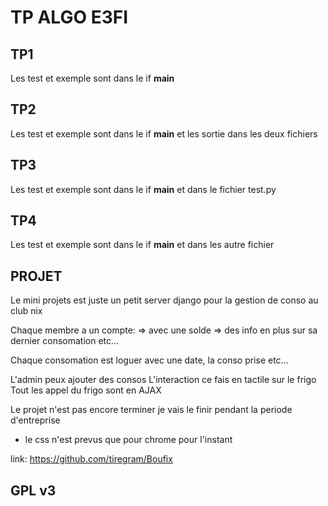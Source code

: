 # TP ALGO E3FI
## TP1
Les test et exemple sont dans le if __main__

## TP2
Les test et exemple sont dans le if __main__
et les sortie dans les deux fichiers

## TP3
Les test et exemple sont dans le if __main__
 et
 dans le fichier test.py
 
## TP4
Les test et exemple sont dans le if __main__
 et dans les autre fichier


## PROJET
Le mini projets est juste un petit server django pour la gestion de conso au club nix

Chaque membre a un compte:
       => avec une solde
       => des info en plus sur sa dernier consomation etc...

       
Chaque consomation est loguer avec une date, la conso prise etc...

L'admin peux ajouter des consos
L'interaction ce fais en tactile sur le frigo
Tout les appel du frigo sont en AJAX

Le projet n'est pas encore terminer je vais le finir pendant la periode d'entreprise

* le css n'est prevus que pour chrome pour l'instant

link: https://github.com/tiregram/Boufix

## GPL v3



